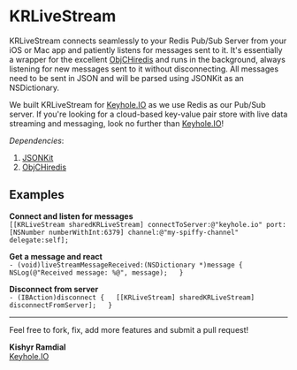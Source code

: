 KRLiveStream
============

KRLiveStream connects seamlessly to your Redis Pub/Sub Server from your iOS or Mac app and patiently listens for messages sent to it. It's essentially a wrapper for the excellent [ObjCHiredis][objcredis] and runs in the background, always listening for new messages sent to it without disconnecting. All messages need to be sent in JSON and will be parsed using JSONKit as an NSDictionary.

We built KRLiveStream for [Keyhole.IO][website] as we use Redis as our Pub/Sub server. If you're looking for a cloud-based key-value pair store with live data streaming and messaging, look no further than [Keyhole.IO][website]!
  
_Dependencies_:  
1. [JSONKit][jsonkit]  
2. [ObjCHiredis][objcredis]

Examples
--------

**Connect and listen for messages**  
`[[KRLiveStream sharedKRLiveStream] connectToServer:@"keyhole.io" port:[NSNumber numberWithInt:6379] channel:@"my-spiffy-channel" delegate:self];`

**Get a message and react**  
`- (void)liveStreamMessageReceived:(NSDictionary *)message {  
    NSLog(@"Received message: %@", message);  
}`

**Disconnect from server**  
`- (IBAction)disconnect {  
    [[KRLiveStream] sharedKRLiveStream] disconnectFromServer];  
}`

---

Feel free to fork, fix, add more features and submit a pull request!

**Kishyr Ramdial**  
[Keyhole.IO][website]

[website]: http://keyhole.io
[objcredis]: https://github.com/lp/ObjCHiredis
[jsonkit]: https://github.com/johnezang/JSONKit